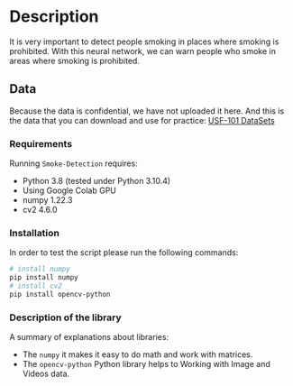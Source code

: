 # Description
It is very important to detect people smoking in places where smoking is prohibited. With this neural network, we can warn people who smoke in areas where smoking is prohibited.

## Data 
Because the data is confidential, we have not uploaded it here. And this is the data that you can download and use for practice:
[USF-101 DataSets](https://paperswithcode.com/dataset/ucf101)

### Requirements
Running `Smoke-Detection` requires:
* Python 3.8 (tested under Python 3.10.4)
* Using Google Colab GPU
* numpy 1.22.3
* cv2 4.6.0

### Installation
In order to test the script please run the following commands:
```sh
# install numpy
pip install numpy
# install cv2
pip install opencv-python
```

### Description of the library
A summary of explanations about libraries:
* The `numpy` it makes it easy to do math and work with matrices.
* The `opencv-python` Python  library helps to Working with Image and Videos data.


